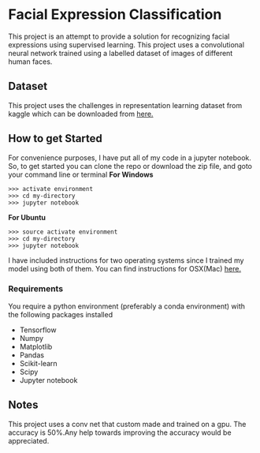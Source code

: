 # Facial Expression Classification

This project is an attempt to provide a solution for recognizing facial expressions using supervised learning. This project uses a convolutional neural network trained using a labelled dataset of images of different human faces.

## Dataset
This project uses the challenges in representation learning dataset from kaggle which can be downloaded from [here.](https://www.kaggle.com/c/challenges-in-representation-learning-facial-expression-recognition-challenge)

## How to get Started
For convenience purposes, I have put all of my code in a jupyter notebook. So, to get started you can clone the repo or download the zip file, and goto your command line or terminal
**For Windows**
```
>>> activate environment
>>> cd my-directory
>>> jupyter notebook
```
**For Ubuntu**
```
>>> source activate environment
>>> cd my-directory
>>> jupyter notebook
```
I have included instructions for two operating systems since I trained my model using both of them. You can find instructions for OSX(Mac) [here.](http://jupyter-notebook-beginner-guide.readthedocs.io/en/latest/execute.html)

### Requirements
You require a python environment (preferably a conda environment) with the following packages installed
* Tensorflow
* Numpy
* Matplotlib
* Pandas
* Scikit-learn
* Scipy
* Jupyter notebook

## Notes
This project uses a conv net that custom made and trained on a gpu. The accuracy is 50%.Any help towards improving the accuracy would be appreciated.
